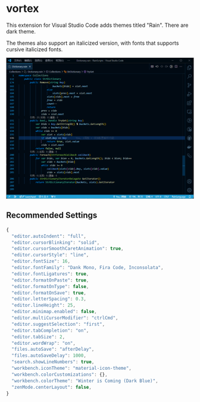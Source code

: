 # vortex

This extension for Visual Studio Code adds themes titled "Rain". There are dark theme.

The themes also support an italicized version, with fonts that supports cursive italicized fonts.

![RainLanguage](./images/rain-language.png)

## Recommended Settings

```js
{
  "editor.autoIndent": "full",
  "editor.cursorBlinking": "solid",
  "editor.cursorSmoothCaretAnimation": true,
  "editor.cursorStyle": "line",
  "editor.fontSize": 16,
  "editor.fontFamily": "Dank Mono, Fira Code, Inconsolata",
  "editor.fontLigatures": true,
  "editor.formatOnPaste": true,
  "editor.formatOnType": false,
  "editor.formatOnSave": true,
  "editor.letterSpacing": 0.3,
  "editor.lineHeight": 25,
  "editor.minimap.enabled": false,
  "editor.multiCursorModifier": "ctrlCmd",
  "editor.suggestSelection": "first",
  "editor.tabCompletion": "on",
  "editor.tabSize": 2,
  "editor.wordWrap": "on",
  "files.autoSave": "afterDelay",
  "files.autoSaveDelay": 1000,
  "search.showLineNumbers": true,
  "workbench.iconTheme": "material-icon-theme",
  "workbench.colorCustomizations": {},
  "workbench.colorTheme": "Winter is Coming (Dark Blue)",
  "zenMode.centerLayout": false,
}
```
